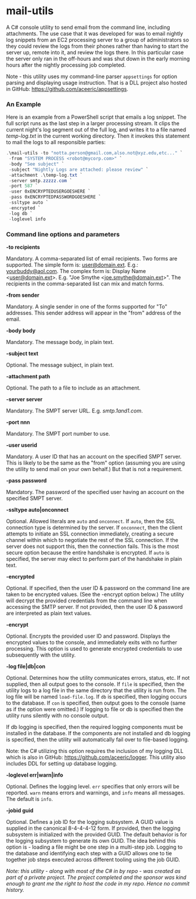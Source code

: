 # mail-utils

A C# console utility to send email from the command line, including attachments. The use case that it was developed for was to email nightly log snippets from an EC2 processing server to a group of administrators so they could review the logs from their phones rather than having to start the server up, remote into it, and review the logs there. In this particular case the server only ran in the off-hours and was shut down in the early morning hours after the nightly processing job completed.

Note - this utility uses my command-line parser `appsettings` for option parsing and displaying  usage instruction. That is a DLL project also hosted in GitHub: https://github.com/aceeric/appsettings.

### An Example

Here is an example from a PowerShell script that emails a log snippet. The full script runs as the last step in a larger processing stream. It clips the current night's log segment out of the full log, and writes it to a file named *temp-log.txt* in the current working directory. Then it invokes this statement to mail the logs to all responsible parties:

```powershell
.\mail-utils -to "notta.person@gmail.com,also.not@xyz.edu,etc..." `
 -from "SYSTEM PROCESS <robot@mycorp.com>" `
 -body "See subject" `
 -subject "Nightly Logs are attached: please review" `
 -attachment .\temp-log.txt `
 -server smtp.zzzzz.com `
 -port 587 `
 -user 0xENCRYPTEDUSERGOESHERE `
 -pass 0xENCRYPTEDPASSWORDGOESHERE `
 -ssltype auto `
 -encrypted `
 -log db `
 -loglevel info
```

### Command line options and parameters

**-to recipients**

Mandatory. A comma-separated list of email recipients. Two forms are supported. The simple form is: user@domain.ext. E.g.: yourbuddy@aol.com. The complex form is: Display Name \<user@domain.ext\>. E.g. "Joe Smythe \<joe.smythe@domain.ext\>". The recipients in the comma-separated list can mix and match forms.

**-from sender**

Mandatory. A single sender in one of the forms supported for "To" addresses. This sender address will appear in the "from" address of the email.

**-body body**

Mandatory. The message body, in plain text.

**-subject text**

Optional. The message subject, in plain text.

**-attachment path**

Optional. The path to a file to include as an attachment.

**-server server**

Mandatory. The SMPT server URL. E.g. *smtp.1and1.com*.

**-port nnn**

Mandatory. The SMPT port number to use.

**-user userid**

Mandatory. A user ID that has an account on the specified SMPT server. This is likely to be the same as the "from" option (assuming you are using the utility to send mail on your own behalf.) But that is not a requirement.

**-pass password**

Mandatory. The password of the specified user having an account on the specified SMPT server.

**-ssltype auto|onconnect**

Optional. Allowed literals are `auto` and `onconnect`. If `auto`, then the SSL connection type is determined by the server. If `onconnect`, then the client attempts to initiate an SSL connection immediately, creating a secure channel within which to negotiate the rest of the SSL connection. If the server does not support this, then the connection fails. This is the most secure option because the entire handshake is encrypted. If `auto` is specified, the server may elect to perform part of the handshake in plain text.

**-encrypted**

Optional. If specified, then the user ID & password on the command line are taken to be encrypted values. (See the -encrypt option below.) The utility will decrypt the provided credentials from the command line when accessing the SMTP server. If not provided, then the user ID & password are interpreted as plain text values.

**-encrypt**

Optional. Encrypts the provided user ID and password. Displays the encrypted values to the console, and immediately exits with no further processing. This option is used to generate encrypted credentials to use subsequently with the utility.

**-log file|db|con**

Optional. Determines how the utility communicates errors, status, etc. If not supplied, then all output goes to the console. If `file` is specified, then the utility logs to a log file in the same directory that the utility is run from. The log file will be named `load-file.log`. If `db` is specified, then logging occurs to the database. If `con` is specified, then output goes to the console (same as if the option were omitted.) If logging to file or db is specified then the utility runs silently with no console output.

If db logging is specified, then the required logging components must be installed in the database. If the components are not installed and db logging is specified, then the utility will automatically fail over to file-based logging.

Note: the C# utilizing this option requires the inclusion of my logging DLL which is also in GitHub: https://github.com/aceeric/logger. This utility also includes DDL for setting up database logging.

**-loglevel err|warn|info**

Optional. Defines the logging level. `err` specifies that only errors will be reported. `warn` means errors and warnings, and `info` means all messages. The default is `info`.

**-jobid guid**

Optional. Defines a job ID for the logging subsystem. A GUID value is supplied in the canonical 8-4-4-4-12 form. If provided, then the logging subsystem is initialized with the provided GUID. The default behavior is for the logging subsystem to generate its own GUID. The idea behind this option is - loading a file  might be one step in a multi-step job. Logging to the database and identifying each step with a GUID allows one to tie together job steps executed across different tooling using the job GUID.

*Note: this utility - along with most of the C# in by repo - was created as part of a private project. The project completed and the sponsor was kind enough to grant me the right to host the code in my repo. Hence no commit history.*

